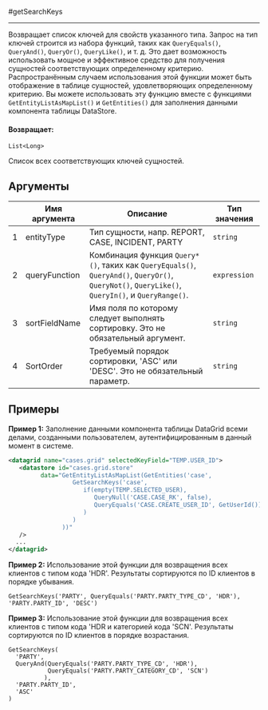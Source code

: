 #getSearchKeys

---

Возвращает список ключей для свойств указанного типа.
Запрос на тип ключей строится из набора функций, таких как `QueryEquals()`, `QueryAnd()`, `QueryOr()`, `QueryLike()`, и т. д.
Это дает возможность использовать мощное и эффективное средство для получения сущностей соответствующих определенному критерию.
Распространённым случаем использования этой функции может быть отображение в таблице сущностей, удовлетворяющих определенному критерию.
Вы можете использовать эту функцию вместе с функциями `GetEntityListAsMapList()` и `GetEntities()` для заполнения данными компонента таблицы DataStore.

#### Возвращает:

`List<Long>`

Список всех соответствующих ключей сущностей.

## Аргументы

|  | Имя аргумента | Описание | Тип значения |
| --- | --- | --- | --- |
| 1 | entityType | Тип сущности, напр. REPORT, CASE, INCIDENT, PARTY | `string` |
| 2 | queryFunction | Комбинация функция `Query*()`, таких как `QueryEquals()`, `QueryAnd()`, `QueryOr()`, `QueryNot()`, `QueryLike()`, `QueryIn()`, и `QueryRange()`. | `expression` |
| 3 | sortFieldName | Имя поля по которому следует выполнять сортировку. Это не обязательный аргумент. | `string` |
| 4 | SortOrder | Требуемый порядок сортировки, 'ASC' или 'DESC'. Это не обязательный параметр. | `string` |

## Примеры

**Пример 1:** Заполнение данными компонента таблицы DataGrid всеми делами, созданными пользователем, аутентифицированным в данный момент в системе.
```xml
<datagrid name="cases.grid" selectedKeyField="TEMP.USER_ID">
   <datastore id="cases.grid.store"
         data="GetEntityListAsMapList(GetEntities('case',
                  GetSearchKeys('case',
                     if(empty(TEMP.SELECTED_USER),
                        QueryNull('CASE.CASE_RK', false),
                        QueryEquals('CASE.CREATE_USER_ID', GetUserId())
                     )
                  )
               ))"
   />
  ...
</datagrid>
```

**Пример 2:** Использование этой функции для возвращения всех клиентов с типом кода 'HDR'. Результаты сортируются по ID клиентов в порядке убывания.
```
GetSearchKeys('PARTY', QueryEquals('PARTY.PARTY_TYPE_CD', 'HDR'), 'PARTY.PARTY_ID', 'DESC')
```

**Пример 3:** Использование этой функции для возвращения всех клиентов с типом кода 'HDR и категорией кода 'SCN'. Результаты сортируются по ID клиентов в порядке возрастания.
```
GetSearchKeys(
  'PARTY',
  QueryAnd(QueryEquals('PARTY.PARTY_TYPE_CD', 'HDR'),
           QueryEquals('PARTY.PARTY_CATEGORY_CD', 'SCN')
          ),
  'PARTY.PARTY_ID',
  'ASC'
)
```

